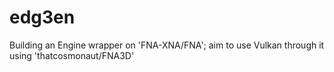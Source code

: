 # edg3en
Building an Engine wrapper on 'FNA-XNA/FNA'; aim to use Vulkan through it using 'thatcosmonaut/FNA3D'
